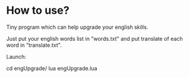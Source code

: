 # How to use?
Tiny program which can help upgrade your english skills.

Just put your english words list in "words.txt" and put translate of each word in "translate.txt". 

Launch:

cd engUpgrade/
lua engUpgrade.lua
